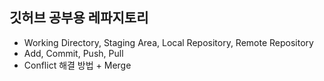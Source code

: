 ## 깃허브 공부용 레파지토리

- Working Directory, Staging Area, Local Repository, Remote Repository
- Add, Commit, Push, Pull
- Conflict 해결 방법 + Merge
